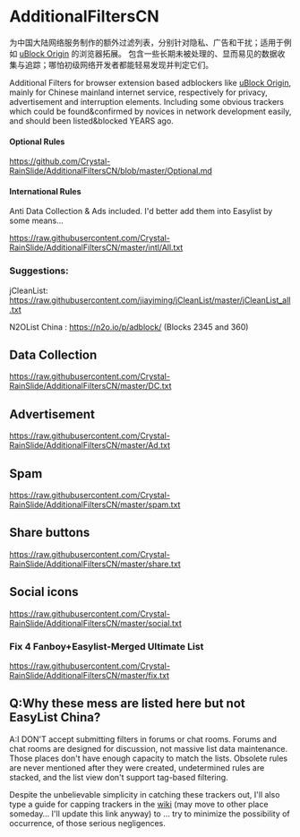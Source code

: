 # AdditionalFiltersCN

为中国大陆网络服务制作的额外过滤列表，分别针对隐私、广告和干扰；适用于例如 [uBlock Origin](https://github.com/gorhill/uBlock) 的浏览器拓展。
包含一些长期未被处理的、显而易见的数据收集与追踪；哪怕初级网络开发者都能轻易发现并判定它们。

Additional Filters for browser extension based adblockers like [uBlock Origin](https://github.com/gorhill/uBlock), mainly for Chinese mainland internet service, respectively for privacy, advertisement and interruption elements.
Including some obvious trackers which could be found&confirmed by novices in network development easily, and should been listed&blocked YEARS ago.

#### Optional Rules

https://github.com/Crystal-RainSlide/AdditionalFiltersCN/blob/master/Optional.md

#### International Rules

Anti Data Collection & Ads included. I'd better add them into Easylist by some means...

https://raw.githubusercontent.com/Crystal-RainSlide/AdditionalFiltersCN/master/intl/All.txt

### Suggestions:

jCleanList: https://raw.githubusercontent.com/jiayiming/jCleanList/master/jCleanList_all.txt

N2OList China : https://n2o.io/p/adblock/ (Blocks 2345 and 360)

## Data Collection

https://raw.githubusercontent.com/Crystal-RainSlide/AdditionalFiltersCN/master/DC.txt

## Advertisement

https://raw.githubusercontent.com/Crystal-RainSlide/AdditionalFiltersCN/master/Ad.txt

## Spam

https://raw.githubusercontent.com/Crystal-RainSlide/AdditionalFiltersCN/master/spam.txt

## Share buttons

https://raw.githubusercontent.com/Crystal-RainSlide/AdditionalFiltersCN/master/share.txt

## Social icons

https://raw.githubusercontent.com/Crystal-RainSlide/AdditionalFiltersCN/master/social.txt

### Fix 4 Fanboy+Easylist-Merged Ultimate List

https://raw.githubusercontent.com/Crystal-RainSlide/AdditionalFiltersCN/master/fix.txt

## Q:Why these mess are listed here but not EasyList China?

A:I DON'T accept submitting filters in forums or chat rooms. Forums and chat rooms are designed for discussion, not massive list data maintenance. Those places don't have enough capacity to match the lists. Obsolete rules are never mentioned after they were created,  undetermined rules are stacked, and the list view don't support tag-based filtering.

Despite the unbelievable simplicity in catching these trackers out, I'll also type a guide for capping trackers in the [wiki](https://github.com/Crystal-RainSlide/AdditionalFiltersCN/wiki) (may move to other place someday… I'll update this link anyway) to … try to minimize the possibility of occurrence, of those serious negligences.
